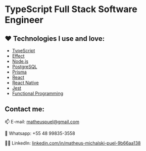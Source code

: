# TypeScript Full Stack Software Engineer

## :heart: Technologies I use and love:

- [TypeScript](https://www.typescriptlang.org)
- [Effect](https://www.effect.website)
- [Node.js](https://nodejs.org)
- [PostgreSQL](https://www.postgresql.org)
- [Prisma](https://www.prisma.io)
- [React](https://react.dev)
- [React Native](https://reactnative.dev)
- [Jest](https://jestjs.io)
- [Functional Programming](https://en.wikipedia.org/wiki/Functional_programming)

## Contact me:

📫 E-mail: matheuspuel@gmail.com

📱 Whatsapp: +55 48 99835-3558

👨‍💼 LinkedIn: [linkedin.com/in/matheus-michalski-puel-9b66aa138](https://www.linkedin.com/in/matheus-michalski-puel-9b66aa138/)
